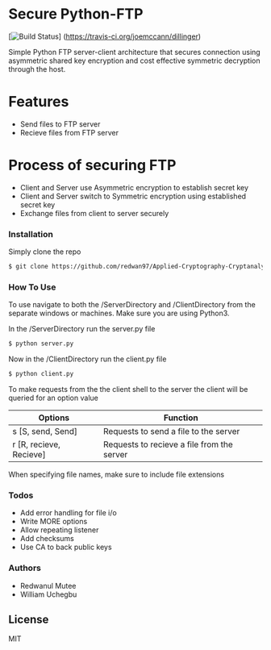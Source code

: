# Secure Python-FTP
[![Build Status](https://travis-ci.org/joemccann/dillinger.svg?branch=master)]
(https://travis-ci.org/joemccann/dillinger)

Simple Python FTP server-client architecture that secures connection using asymmetric 
shared key encryption and cost effective symmetric decryption through the host.   

# Features
  - Send files to FTP server
  - Recieve files from FTP server

  # Process of securing FTP
  - Client and Server use Asymmetric encryption to establish secret key
  - Client and Server switch to Symmetric encryption using established secret key
  - Exchange files from client to server securely
  
### Installation
Simply clone the repo

```sh
$ git clone https://github.com/redwan97/Applied-Cryptography-Cryptanalysis-Project-2.git
```

### How To Use
To use navigate to both the /ServerDirectory and /ClientDirectory from the separate windows or machines. 
Make sure you are using Python3.

In the /ServerDirectory run the server.py file
```sh
$ python server.py
```

Now in the /ClientDirectory run the client.py file
```sh
$ python client.py
```

To make requests from the the client shell to the server the client will be queried for an option value

|         Options         |                 Function                   |
|         -------         |                 --------                   |
| s [S, send, Send]       | Requests to send a file to the server      |
| r [R, recieve, Recieve] | Requests to recieve a file from the server |

When specifying file names, make sure to include file extensions

### Todos
 - Add error handling for file i/o 
 - Write MORE options
 - Allow repeating listener
 - Add checksums
 - Use CA to back public keys
 
### Authors
 - Redwanul Mutee
 - William Uchegbu


License
----

MIT





